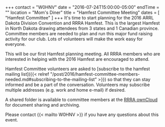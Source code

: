 +++
contact = "W0HNV"
date = "2016-07-24T15:00:00-05:00"
endTime = ""
location = "Mom's Diner"
title = "Hamfest Committee Meeting"
dates = [ "Hamfest Committee" ]
+++
It's time to start planning for the 2016 ARRL Dakota Division Convention
and RRRA Hamfest. This is the largest Hamfest in North Dakota drawing
attendees from 3 states and 1 Canadian province. Committee members
are needed to plan and run this major fund raising activity for our
club. Lots of volunteers will make the work easy for everyone.

This will be our first Hamfest planning meeting. All RRRA members who are
interested in helping with the 2016 Hamfest are encouraged to attend.

Hamfest Committee volunteers are asked to [subscribe to the hamfest
mailing list]({{< relref "/post/2016/hamfest-committee-members-needed.md#subscribing-to-the-mailing-list" >}})
so that they can stay informed and be a part of the
conversation. Volunteers may subscribe multiple addresses
(e.g. work and home e-mail) if desired.

A shared folder is available to committee
members at the <a href="https://cloud.rrra.org" rel="nofollow">RRRA
ownCloud</a> for document sharing and archiving.

Please contact {{< mailto W0HNV >}} if you have any questions about this
event.
